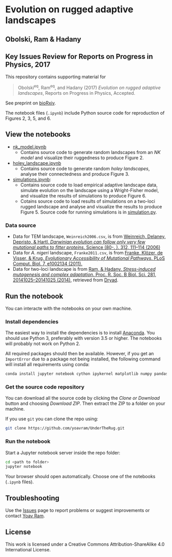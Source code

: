 # Evolution on rugged adaptive landscapes
## Obolski, Ram & Hadany
## Key Issues Review for Reports on Progress in Physics, 2017

This repository contains supporting material for

>   Obolski<sup>eq</sup>, Ram<sup>eq</sup>, and Hadany (2017) _Evolution on rugged adaptive landscapes_, Reports on Progress in Physics, Accepted.

See preprint on [bioRxiv](http://biorxiv.org/content/early/2017/03/03/112177).

The notebook files (`.ipynb`) include Python source code for reproduction of Figures 2, 3, 5, and 6.

## View the notebooks

- [nk_model.ipynb](https://github.com/yoavram/UnderTheRug/blob/master/nk_model.ipynb)
  - Contains source code to generate random landscapes from an _NK model_ and visualize their ruggedness to produce Figure 2.
- [holey_landscape.ipynb](https://github.com/yoavram/UnderTheRug/blob/master/holey_landscape.ipynb)
  - Contains source code to generate random _holey landscapes_, analyse their connectedness and produce Figure 3.
- [simulations.ipynb](https://github.com/yoavram/UnderTheRug/blob/master/simulations.ipynb):
  - Contains source code to load empirical adaptive landscape data, simulate evolution on the landscape using a Wright-Fisher model, and visualize the results of simulations to produce Figure 6.
  - Cotains source code to load results of simulations on a two-loci rugged landscape and analyse and visualize the results to produce Figure 5. Source code for running simulations is in [simulation.py](https://github.com/yoavram/UnderTheRug/blob/master/simulation.py).

### Data source

- Data for TEM landscape, `Weinreich2006.csv`, is from [Weinreich, Delaney, Depristo, & Hartl. _Darwinian evolution can follow only very few mutational paths to fitter proteins_. Science (80-. ). 312, 111–114 (2006)](http://www.ncbi.nlm.nih.gov/pubmed/16601193)
- Data for _A. nigeri_ landscape, `Franke2011.csv`, is from [Franke, Klözer, de Visser, & Krug. _Evolutionary Accessibility of Mutational Pathways_. PLoS Comput. Biol. 7, e1002134 (2011).](http://dx.plos.org/10.1371/journal.pcbi.1002134)
- Data for two-loci landscape is from [Ram, & Hadany. _Stress-induced mutagenesis and complex adaptation_. Proc. R. Soc. B Biol. Sci. 281, 20141025–20141025 (2014)](http://www.ncbi.nlm.nih.gov/pubmed/25143032), retrieved from [Dryad](http://datadryad.org/resource/doi:10.5061/dryad.3066j).

## Run the notebook

You can interacte with the notebooks on your own machine.

### Install dependencies

The easiest way to install the dependencies is to install [Anaconda](https://store.continuum.io/).
You should use Python 3, preferably with version 3.5 or higher.
The notebooks will probably not work on Python 2.

All required packages should then be available.
However, if you get an `ImportError` due to a package not being installed, the following command will install all requirements using conda:

```sh
conda install jupyter notebook cython ipykernel matplotlib numpy pandas scipy seaborn
```

### Get the source code repository

You can download all the source code by clicking the _Clone or Download_ button and choosing _Download ZIP_. Then extract the ZIP to a folder on your machine.

If you use `git` you can clone the repo using:

```sh
git clone https://github.com/yoavram/UnderTheRug.git
```

### Run the notebook

Start a Jupyter notebook server inside the repo folder:

```sh
cd <path to folder>
jupyter notebook
```

Your browser should open automatically. Choose one of the notebooks (`.ipynb` files).

## Troubleshooting

Use the [Issues](https://github.com/yoavram/UnderTheRug/issues) page to report problems or suggest improvements or contact [Yoav Ram](mailto:yoav@yoavram.com).

License
-------

This work is licensed under a Creative Commons Attribution-ShareAlike 4.0
International License.

